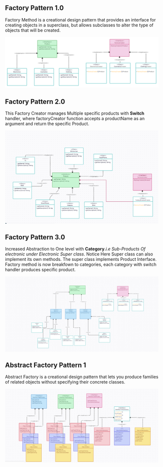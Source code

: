  ## Factory Pattern 1.0
Factory Method is a creational design pattern that provides an interface for creating objects in a superclass, but allows subclasses to alter the type of objects that will be created.


![Landing Page](./Factory%20Pattern%201.png)

## Factory Pattern 2.0

This Factory Creator manages Multiple specific products with **Switch** handler, where factoryCreator function accepts a productName as an argument and return the specific Product.

![Factory Pattern 2](./Factory%20Pattern%202.png)

## Factory Pattern 3.0

Increased Abstraction to One level with **Category**._i.e Sub-Products Of electronic under Electronic Super class_. Notice Here Super class can also implement its own methods. The super class implements Product Interface.
Factory method is now breakfown to categories, each category with switch handler produces specific product.

![Factory Pattern 3](./Factory%20Pattern%203.png)

## Abstract Factory Pattern 1
Abstract Factory is a creational design pattern that lets you produce families of related objects without specifying their concrete classes.

![Abstract Factory Pattern 1](./Abstract%20Factory%20Pattern%201.png)